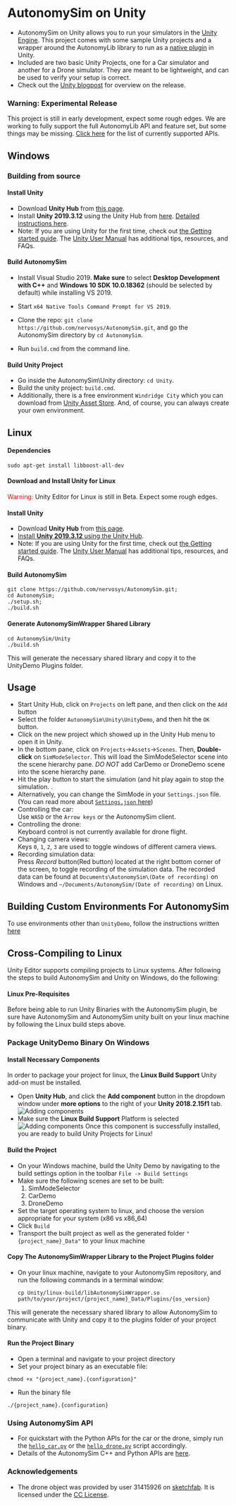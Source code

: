 # AutonomySim on Unity

* AutonomySim on Unity allows you to run your simulators in the [Unity Engine](https://unity3d.com/). This project comes with some sample Unity projects and a wrapper around the AutonomyLib library to run as a [native plugin](https://docs.unity3d.com/Manual/NativePlugins.html) in Unity. 
* Included are two basic Unity Projects, one for a Car simulator and another for a Drone simulator. They are meant to be lightweight, and can be used to verify your setup is correct. 
* Check out the [Unity blogpost](https://blogs.unity3d.com/2018/11/14/AutonomySim-on-unity-experiment-with-autonomous-vehicle-simulation/) for overview on the release.  

### Warning: Experimental Release

This project is still in early development, expect some rough edges. We are working to fully support the full AutonomyLib API and feature set, but some things may be missing. [Click here](unity_api_support.md) for the list of currently supported APIs.

## Windows

### Building from source

#### Install Unity

* Download **Unity Hub** from [this page](https://unity3d.com/get-unity/download). 
* Install **Unity 2019.3.12** using the Unity Hub from [here](https://unity3d.com/get-unity/update?_ga=2.150316848.720992218.1588269226-65412882.1588269226). [Detailed instructions here](https://docs.unity3d.com/Manual/GettingStartedInstallingHub.html). 
* Note: If you are using Unity for the first time, check out [the Getting started guide](https://docs.unity3d.com/Manual/GettingStarted.html). The [Unity User Manual](https://docs.unity3d.com/Manual/UnityManual.html) has additional tips, resources, and FAQs.

#### Build AutonomySim

* Install Visual Studio 2019. 
**Make sure** to select **Desktop Development with C++** and **Windows 10 SDK 10.0.18362** (should be selected by default) while installing VS 2019. 

* Start `x64 Native Tools Command Prompt for VS 2019`. 
* Clone the repo: `git clone https://github.com/nervosys/AutonomySim.git`, and go the AutonomySim directory by `cd AutonomySim`. 
* Run `build.cmd` from the command line. 

#### Build Unity Project

* Go inside the AutonomySim\Unity directory: `cd Unity`. 
* Build the unity project: `build.cmd`. 
* Additionally, there is a free environment `Windridge City` which you can download from [Unity Asset Store](https://assetstore.unity.com/packages/3d/environments/roadways/windridge-city-132222). And, of course, you can always create your own environment.

## Linux

#### Dependencies

```shell
sudo apt-get install libboost-all-dev
```

#### Download and Install Unity for Linux

<span style="color:red">Warning:</span> Unity Editor for Linux is still in Beta. Expect some rough edges.

#### Install Unity

* Download **Unity Hub** from [this page](https://unity3d.com/get-unity/download). 
* [Install **Unity 2019.3.12** using the Unity Hub](https://docs.unity3d.com/Manual/GettingStartedInstallingHub.html). 
* Note: If you are using Unity for the first time, check out [the Getting started guide](https://docs.unity3d.com/Manual/GettingStarted.html). The [Unity User Manual](https://docs.unity3d.com/Manual/UnityManual.html) has additional tips, resources, and FAQs.

#### Build AutonomySim

```shell
git clone https://github.com/nervosys/AutonomySim.git;
cd AutonomySim;
./setup.sh;
./build.sh
```

#### Generate AutonomySimWrapper Shared Library

```shell
cd AutonomySim/Unity
./build.sh
```

This will generate the necessary shared library and copy it to the UnityDemo Plugins folder.

## Usage 

* Start Unity Hub, click on `Projects` on left pane, and then click on the `Add` button 
* Select the folder `AutonomySim\Unity\UnityDemo`, and then hit the `OK` button. 
* Click on the new project which showed up in the Unity Hub menu to open it in Unity. 
* In the bottom pane, click on `Projects`->`Assets`->`Scenes`. Then, **Double-click** on `SimModeSelector`. This will load the SimModeSelector scene into the scene hierarchy pane. *DO NOT* add CarDemo or DroneDemo scene into the scene hierarchy pane.
* Hit the play button to start the simulation (and hit play again to stop the simulation. .  
* Alternatively, you can change the SimMode in your `Settings.json` file. (You can read more about [`Settings.json` here](settings.md))
* Controlling the car:    
Use `WASD` or the `Arrow keys` or the AutonomySim client.   
* Controlling the drone:    
Keyboard control is not currently available for drone flight.
* Changing camera views:    
Keys `0`, `1`, `2`, `3` are used to toggle windows of different camera views.
* Recording simulation data:    
Press *Record* button(Red button) located at the right bottom corner of the screen, to toggle recording of the simulation data. The recorded data can be found at `Documents\AutonomySim\(Date of recording)` on Windows and `~/Documents/AutonomySim/(Date of recording)` on Linux.

## Building Custom Environments For AutonomySim

To use environments other than `UnityDemo`, follow the instructions written [here](custom_unity_environments.md)

## Cross-Compiling to Linux

Unity Editor supports compiling projects to Linux systems.
After following the steps to build AutonomySim and Unity on Windows, do the following:

#### Linux Pre-Requisites

Before being able to run Unity Binaries with the AutonomySim plugin, be sure have AutonomySim and AutonomySim unity built on your linux machine by following the Linux build steps above.

### Package UnityDemo Binary On Windows

#### Install Necessary Components

In order to package your project for linux, the **Linux Build Support** Unity add-on must be installed.
* Open **Unity Hub**, and click the **Add component** button in the dropdown window under **more options** to the right of your **Unity 2018.2.15f1** tab.
![Adding components](images/unity_linux_components_1.PNG)
* Make sure the **Linux Build Support** Platform is selected
![Adding components](images/unity_linux_components_2.PNG)
Once this component is successfully installed, you are ready to build Unity Projects for Linux!

#### Build the Project

* On your Windows machine, build the Unity Demo by navigating to the build settings option in the toolbar ```File -> Build Settings```
* Make sure the following scenes are set to be built:
	1. SimModeSelector
	2. CarDemo
	3. DroneDemo
* Set the target operating system to linux, and choose the version appropriate for your system (x86 vs x86_64)
* Click ```Build```
* Transport the built project as well as the generated folder ```"{project_name}_Data"``` to your linux machine

#### Copy The AutonomySimWrapper Library to the Project Plugins folder

* On your linux machine, navigate to your AutonomySim repository, and run the following commands in a terminal window:
	```shell
	cp Unity/linux-build/libAutonomySimWrapper.so path/to/your/project/{project_name}_Data/Plugins/{os_version}
	```
This will generate the necessary shared library to allow AutonomySim to communicate with Unity and copy it to the plugins folder of your project binary.

#### Run the Project Binary

* Open a terminal and navigate to your project directory
* Set your project binary as an executable file:
```shell
chmod +x "{project_name}.{configuration}"
```
* Run the binary file
```shell
./{project_name}.{configuration}
```
### Using AutonomySim API

* For quickstart with the Python APIs for the car or the drone, simply run the [`hello_car.py`](https://github.com/nervosys/AutonomySim/blob/main/PythonClient/car/hello_car.py) or the [`hello_drone.py`](https://github.com/nervosys/AutonomySim/blob/main/PythonClient/multirotor/hello_drone.py) script accordingly. 
* Details of the AutonomySim C++ and Python APIs are [here](apis.md). 

### Acknowledgements

* The drone object was provided by user 31415926 on [sketchfab](https://sketchfab.com/models/055841df0fb24cd4abde06a91f7d360a). It is licensed under the [CC License](https://creativecommons.org/licenses/by/4.0/).
